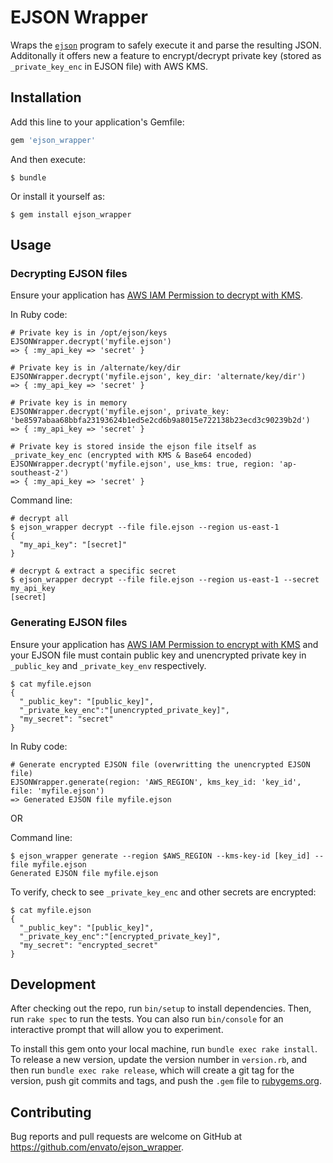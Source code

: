 # EJSON Wrapper

Wraps the [`ejson`](https://github.com/Shopify/ejson) program to safely execute it and parse the resulting JSON. Additonally it offers new a feature to encrypt/decrypt private key (stored as `_private_key_enc` in EJSON file) with AWS KMS.

## Installation

Add this line to your application's Gemfile:

```ruby
gem 'ejson_wrapper'
```

And then execute:

```
$ bundle
```

Or install it yourself as:

```
$ gem install ejson_wrapper
```

## Usage

### Decrypting EJSON files

Ensure your application has [AWS IAM Permission to decrypt with KMS](https://docs.aws.amazon.com/kms/latest/developerguide/iam-policies.html#iam-policy-example-encrypt-decrypt-specific-cmks).

In Ruby code:

```
# Private key is in /opt/ejson/keys
EJSONWrapper.decrypt('myfile.ejson')
=> { :my_api_key => 'secret' }

# Private key is in /alternate/key/dir
EJSONWrapper.decrypt('myfile.ejson', key_dir: 'alternate/key/dir')
=> { :my_api_key => 'secret' }

# Private key is in memory
EJSONWrapper.decrypt('myfile.ejson', private_key: 'be8597abaa68bbfa23193624b1ed5e2cd6b9a8015e722138b23ecd3c90239b2d')
=> { :my_api_key => 'secret' }

# Private key is stored inside the ejson file itself as _private_key_enc (encrypted with KMS & Base64 encoded)
EJSONWrapper.decrypt('myfile.ejson', use_kms: true, region: 'ap-southeast-2')
=> { :my_api_key => 'secret' }
```

Command line:

```
# decrypt all
$ ejson_wrapper decrypt --file file.ejson --region us-east-1
{
  "my_api_key": "[secret]"
}

# decrypt & extract a specific secret
$ ejson_wrapper decrypt --file file.ejson --region us-east-1 --secret my_api_key
[secret]
```

### Generating EJSON files

Ensure your application has [AWS IAM Permission to encrypt with KMS](https://docs.aws.amazon.com/kms/latest/developerguide/iam-policies.html#iam-policy-example-encrypt-decrypt-specific-cmks) and your EJSON file must contain public key and unencrypted private key in `_public_key` and `_private_key_env` respectively.

```
$ cat myfile.ejson
{
  "_public_key": "[public_key]",
  "_private_key_enc":"[unencrypted_private_key]",
  "my_secret": "secret"
}
```

In Ruby code:

```
# Generate encrypted EJSON file (overwritting the unencrypted EJSON file)
EJSONWrapper.generate(region: 'AWS_REGION', kms_key_id: 'key_id', file: 'myfile.ejson')
=> Generated EJSON file myfile.ejson
```

OR

Command line:

```
$ ejson_wrapper generate --region $AWS_REGION --kms-key-id [key_id] --file myfile.ejson
Generated EJSON file myfile.ejson
```

To verify, check to see `_private_key_enc` and other secrets are encrypted:

```
$ cat myfile.ejson
{
  "_public_key": "[public_key]",
  "_private_key_enc":"[encrypted_private_key]",
  "my_secret": "encrypted_secret"
}
```

## Development

After checking out the repo, run `bin/setup` to install dependencies. Then, run `rake spec` to run the tests. You can also run `bin/console` for an interactive prompt that will allow you to experiment.

To install this gem onto your local machine, run `bundle exec rake install`. To release a new version, update the version number in `version.rb`, and then run `bundle exec rake release`, which will create a git tag for the version, push git commits and tags, and push the `.gem` file to [rubygems.org](https://rubygems.org).

## Contributing

Bug reports and pull requests are welcome on GitHub at https://github.com/envato/ejson_wrapper.
